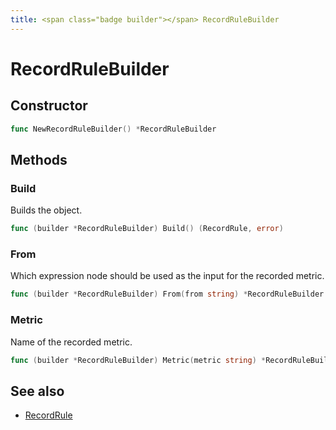 ```yaml
---
title: <span class="badge builder"></span> RecordRuleBuilder
---
```

# <span class="badge builder"></span> RecordRuleBuilder

## Constructor

```go
func NewRecordRuleBuilder() *RecordRuleBuilder
```
## Methods

### <span class="badge object-method"></span> Build

Builds the object.

```go
func (builder *RecordRuleBuilder) Build() (RecordRule, error)
```

### <span class="badge object-method"></span> From

Which expression node should be used as the input for the recorded metric.

```go
func (builder *RecordRuleBuilder) From(from string) *RecordRuleBuilder
```

### <span class="badge object-method"></span> Metric

Name of the recorded metric.

```go
func (builder *RecordRuleBuilder) Metric(metric string) *RecordRuleBuilder
```

## See also

 * <span class="badge object-type-struct"></span> [RecordRule](./object-RecordRule.md)
